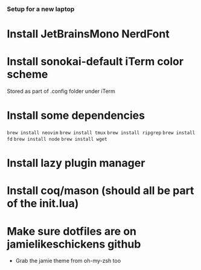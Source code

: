 ### Setup for a new laptop

# Install JetBrainsMono NerdFont

# Install sonokai-default iTerm color scheme

Stored as part of .config folder under iTerm

# Install some dependencies

`brew install neovim`
`brew install tmux`
`brew install ripgrep`
`brew install fd`
`brew install node`
`brew install wget`

# Install lazy plugin manager

# Install coq/mason (should all be part of the init.lua)

# Make sure dotfiles are on jamielikeschickens github

-   Grab the jamie theme from oh-my-zsh too
